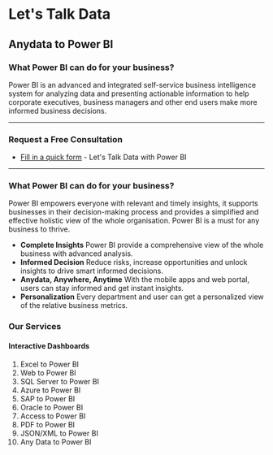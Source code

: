 # Let's Talk Data

## Anydata to Power BI

### What Power BI can do for your business?
Power BI is an advanced and integrated self-service business intelligence system for analyzing data and presenting actionable information to help corporate executives, business managers and other end users make more informed business decisions.

----

### Request a Free Consultation
* [Fill in a quick form](https://forms.office.com/Pages/ResponsePage.aspx?id=9Crpd7FAw064FydBhdidK8IoBJLFUcdArdkNeLqkzSpUOEg3UUQ2OVlVOTNUMUJaRDUxVEk2RjhJWS4u) - Let's Talk Data with Power BI
----

### What Power BI can do for your business?
Power BI empowers everyone with relevant and timely insights, it supports businesses in their decision-making process and provides a simplified and effective holistic view of the whole organisation. Power BI is a must for any business to thrive.

- **Complete Insights** Power BI provide a comprehensive view of the whole business with advanced analysis.
- **Informed Decision** Reduce risks, increase opportunities and unlock insights to drive smart informed decisions.
- **Anydata, Anywhere, Anytime** With the mobile apps and web portal, users can stay informed and get instant insights.
- **Personalization** Every department and user can get a personalized view of the relative business metrics.


### Our Services
#### Interactive Dashboards
1. Excel to Power BI
1. Web to Power BI
1. SQL Server to Power BI
1. Azure to Power BI
1. SAP to Power BI
1. Oracle to Power BI
1. Access to Power BI
1. PDF to Power BI
1. JSON/XML to Power BI
1. Any Data to Power BI

<!--
#### KPI Dashboards (Function)
1. Logistics
1. Manufacturing
1. Retail
1. Management
1. Finance
1. Sales
1. Marketing
1. Human Resources
1. Customer Service & Support
1. Procurement
1. Information Technology (IT)
1. Customer Relationship Management (CRM)
#### KPI Dashboards (Industry)
1. Car & Automobile Sales
1. Education
1. Government budget
1. Financial services
1. Healthcare
1. Hospitality
1. Insurance
1. Oil & Gas Exploration & Production
1. Tourism
-->
